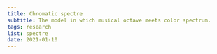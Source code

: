 ```yaml
---
title: Chromatic spectre
subtitle: The model in which musical octave meets color spectrum.
tags: research
list: spectre
date: 2021-01-10
---
```




